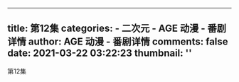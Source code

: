 
---
title: 第12集
categories: 
    - 二次元
    - AGE 动漫 - 番剧详情
author: AGE 动漫 - 番剧详情
comments: false
date: 2021-03-22 03:22:23
thumbnail: ''
---

<div>   
第12集  
</div>
            